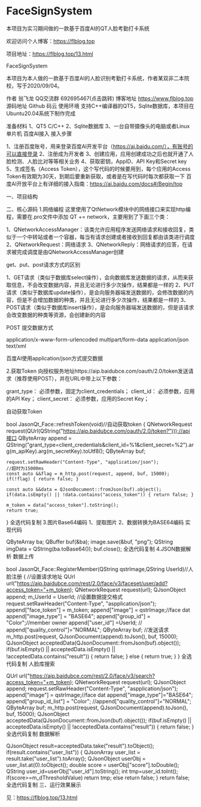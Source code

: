 # FaceSignSystem
本项目为实习期间做的一款基于百度AI的QT人脸考勤打卡系统

欢迎访问个人博客：https://flblog.top

项目地址：https://flblog.top/13.html

FaceSignSystem

本项目为本人做的一款基于百度AI的人脸识别考勤打卡系统，作者某双非二本院校，写于2020/09/04。

作者	翁飞龙
QQ交流群	692695467(点击跳转)
博客地址	https://www.flblog.top
源码地址	Github    码云
使用环境
支持C++编译器的QT5，Sqlite数据库，本项目在Ubuntu20.04系统下制作完成

准备材料
1、QT5 C/C++
2、Sqlite数据库
3、一台自带摄像头的电脑或者Linux单片机
百度AI接入
接入步骤

1、注册百度账号，用来登录百度AI开发平台（https://ai.baidu.com/），有账号的可以直接登录
2、注册成为开发者
3、创建应用，应用创建成功之后也就开通了人脸检测、人脸比对等等相关业务
4、获取密钥，AppID、API Key和Secret key
5、生成签名（Access Token），这个写代码的时候要用到，每个应用的Access Token有效期为30天，到期后要重新获取，或者是在写代码时每次都获取一下
百度AI开放平台上有详细的接入指南：https://ai.baidu.com/docs#/Begin/top

一、项目结构


二、核心源码
1.网络编程
这里使用了QtNetwork模块中的网络接口来实现http编程，需要在.pro文件中添加 QT += network，主要用到了下面三个类：

1、QNetworkAccessManager：该类允许应用程序发送网络请求和接收回复，类似于一个中转站或者一个容器，每当有请求创建或者接收到回复都由该类进行调度
2、QNetworkRequest：网络请求
3、QNetworkReply：网络请求的应答，在请求被完成调度是由QNetworkAccessManager创建

get、put、post请求方式的区别

1、GET请求（类似于数据库select操作），会向数据库发送数据的请求，从而来获取信息，不会改变数据内容，并且无论进行多少次操作，结果都是一样的
2、PUT请求（类似于数据库update操作），是会向服务器端发送数据的，会修改数据的内容，但是不会增加数据的种类，并且无论进行多少次操作，结果都是一样的
3、POST请求（类似于数据库insert操作），是会向服务器端发送数据的，但是该请求会改变数据的种类等资源，会创建新的内容

POST 提交数据方式

application/x-www-form-urlencoded
multipart/form-data
application/json
text/xml

百度AI使用application/json方式提交数据

2.获取Token
向授权服务地址https://aip.baidubce.com/oauth/2.0/token发送请求（推荐使用POST），并在URL中带上以下参数：

grant_type： 必须参数，固定为client_credentials；
client_id： 必须参数，应用的API Key；
client_secret： 必须参数，应用的Secret Key；

自动获取Token

bool JasonQt_Face::refreshToken(void)//自动获取token
{
    QNetworkRequest request(QUrl(QString("https://aip.baidubce.com/oauth/2.0/token?")));//api接口
    QByteArray append = QString("grant_type=client_credentials&client_id=%1&client_secret=%2").arg(m_apiKey).arg(m_secretKey).toUtf8();
    QByteArray buf;

    request.setRawHeader("Content-Type", "application/json");
    //超时为15000ms
    const auto &&flag = m_http.post(request, append, buf, 15000);
    if(!flag) { return false; }

    const auto &&data = QJsonDocument::fromJson(buf).object();
    if(data.isEmpty() || !data.contains("access_token")) { return false; }

    m_token = data["access_token"].toString();
    return true;
}
全选代码复制
3.图片Base64编码
1、提取图片
2、数据转换为BASE64编码
实现代码

QByteArray ba;
QBuffer buf(&ba);
image.save(&buf, "png");
QString imgData = QString(ba.toBase64());
buf.close();
全选代码复制
4.JSON数据解析
数据上传

bool JasonQt_Face::RegisterMember(QString qstrImage,QString UserId)//人脸注册
{
    //设置请求地址
    QUrl url("https://aip.baidubce.com/rest/2.0/face/v3/faceset/user/add?access_token="+m_token);
    QNetworkRequest request(url);
    QJsonObject append;
    m_UserId = UserId;
    //设置数据提交格式
    request.setRawHeader("Content-Type", "aspplication/json");
    append["face_token"] = m_token;
    append["image"] = qstrImage;//face dat
    append["image_type"] = "BASE64";
    append["group_id"] = "Color";//member owner
    append["user_id"] =UserId;
   // append["quality_control"]="NORMAL";
    QByteArray buf;
    //发送请求
    m_http.post(request, QJsonDocument(append).toJson(), buf, 15000);
    QJsonObject acceptedData(QJsonDocument::fromJson(buf).object());
    if(buf.isEmpty() || acceptedData.isEmpty() || !acceptedData.contains("result"))
    {
        return false;
    }
    else
    {
        return true;
    }
}
全选代码复制
人脸库搜索

QUrl url("https://aip.baidubce.com/rest/2.0/face/v3/search?access_token="+m_token);
    QNetworkRequest request(url);
    QJsonObject append;
    request.setRawHeader("Content-Type", "aspplication/json");
    append["image"] = qstrImage;//face dat
    append["image_type"]="BASE64";
    append["group_id_list"] = "Color";
    //append["quality_control"]="NORMAL";
    QByteArray buf;
    m_http.post(request, QJsonDocument(append).toJson(), buf, 15000);
    QJsonObject acceptedData(QJsonDocument::fromJson(buf).object());
    if(buf.isEmpty() || acceptedData.isEmpty() || !acceptedData.contains("result"))
    {
        return false;
    }
全选代码复制
数据解析

QJsonObject result=acceptedData.take("result").toObject();
    if(result.contains("user_list"))
    {
        QJsonArray user_list =  result.take("user_list").toArray();
        QJsonObject userObj = user_list.at(0).toObject();
        double score = userObj["score"].toDouble();
        QString user_id=userObj["user_id"].toString();
        int tmp=user_id.toInt();
        if(score>=m_dThresholdValue)
            return tmp;
        else
            return false;
    }
    return false;
全选代码复制
三、运行效果展示

见：https://flblog.top/13.html
